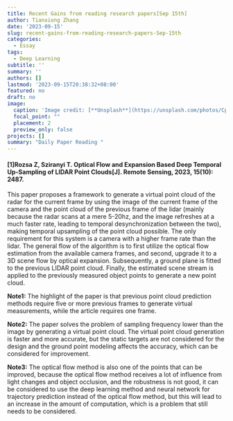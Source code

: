 ```yaml
---
title: Recent Gains from reading research papers[Sep 15th]
author: Tianxiong Zhang
date: '2023-09-15'
slug: recent-gains-from-reading-research-papers-Sep-15th
categories:
  - Essay
tags:
  - Deep Learning
subtitle: ''
summary: ''
authors: []
lastmod: '2023-09-15T20:38:32+08:00'
featured: no
draft: no
image:
  caption: 'Image credit: [**Unsplash**](https://unsplash.com/photos/CpkOjOcXdUY)'
  focal_point: ""
  placement: 2
  preview_only: false
projects: []
summary: "Daily Paper Reading "
---
```

#### [1]Rozsa Z, Sziranyi T. Optical Flow and Expansion Based Deep Temporal Up-Sampling of LIDAR Point Clouds[J]. Remote Sensing, 2023, 15(10): 2487.

This paper proposes a framework to generate a virtual point cloud of the radar for the current frame by using the image of the current frame of the camera and the point cloud of the previous frame of the lidar (mainly because the radar scans at a mere 5-20hz, and the image refreshes at a much faster rate, leading to temporal desynchronization between the two), making temporal upsampling of the point cloud possible. The only requirement for this system is a camera with a higher frame rate than the lidar. The general flow of the algorithm is to first utilize the optical flow estimation from the available camera frames, and second, upgrade it to a 3D scene flow by optical expansion. Subsequently, a ground plane is fitted to the previous LIDAR point cloud. Finally, the estimated scene stream is applied to the previously measured object points to generate a new point cloud.

**Note1:** 
The highlight of the paper is that previous point cloud prediction methods require five or more previous frames to generate virtual measurements, while the article requires one frame.

**Note2:** 
The paper solves the problem of sampling frequency lower than the image by generating a virtual point cloud. The virtual point cloud generation is faster and more accurate, but the static targets are not considered for the design and the ground point modeling affects the accuracy, which can be considered for improvement.

**Note3:** 
The optical flow method is also one of the points that can be improved, because the optical flow method receives a lot of influence from light changes and object occlusion, and the robustness is not good, it can be considered to use the deep learning method and neural network for trajectory prediction instead of the optical flow method, but this will lead to an increase in the amount of computation, which is a problem that still needs to be considered.


